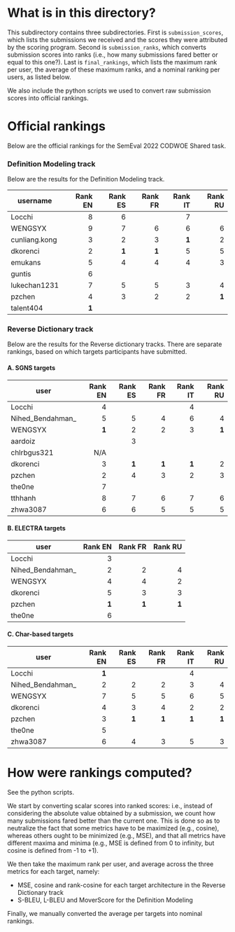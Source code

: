 # What is in this directory?

This subdirectory contains three subdirectories.
First is `submission_scores`, which lists the submissions we received and the scores they were attributed by the scoring program.
Second is `submission_ranks`, which converts submission scores into ranks (i.e., how many submissions fared better or equal to this one?).
Last is `final_rankings`, which lists the maximum rank per user, the average of these maximum ranks, and a nominal ranking per users, as listed below.

We also include the python scripts we used to convert raw submission scores into official rankings.

# Official rankings

Below are the official rankings for the SemEval 2022 CODWOE Shared task.

### Definition Modeling track

Below are the results for the Definition Modeling track.

| username      | Rank EN | Rank ES | Rank FR | Rank IT | Rank RU
|---------------|--------:|--------:|--------:|--------:|--------:
| Locchi        | 8       | 6       |         | 7       |
| WENGSYX       | 9       | 7       | 6       | 6       | 6
| cunliang.kong | 3       | 2       | 3       | **1**   | 2
| dkorenci      | 2       | **1**   | **1**   | 5       | 5
| emukans       | 5       | 4       | 4       | 4       | 3
| guntis        | 6       |         |         |         |
| lukechan1231  | 7       | 5       | 5       | 3       | 4
| pzchen        | 4       | 3       | 2       | 2       | **1**   
| talent404     | **1**   |         |         |         |

### Reverse Dictionary track

Below are the results for the Reverse dictionary tracks.
There are separate rankings, based on which targets participants have submitted.

#### A. SGNS targets

| user             | Rank EN | Rank ES | Rank FR | Rank IT | Rank RU
|------------------|--------:|--------:|--------:|--------:|--------:
| Locchi           | 4       |         |         | 4       |
| Nihed_Bendahman_ | 5       | 5       | 4       | 6       | 4
| WENGSYX          | **1**   | 2       | 2       | 3       | **1**   
| aardoiz          |         | 3       |         |         |
| chlrbgus321      | N/A     |         |         |         |
| dkorenci         | 3       | **1**   | **1**   | **1**   | 2
| pzchen           | 2       | 4       | 3       | 2       | 3
| the0ne           | 7       |         |         |         |
| tthhanh          | 8       | 7       | 6       | 7       | 6
| zhwa3087         | 6       | 6       | 5       | 5       | 5

#### B. ELECTRA targets

| user             | Rank EN | Rank FR | Rank RU
|------------------|--------:|--------:|--------:
| Locchi           | 3       |         |
| Nihed_Bendahman_ | 2       | 2       | 4
| WENGSYX          | 4       | 4       | 2
| dkorenci         | 5       | 3       | 3
| pzchen           | **1**   | **1**   | **1**   
| the0ne           | 6       |         |


#### C. Char-based targets

| user             | Rank EN | Rank ES | Rank FR | Rank IT | Rank RU
|------------------|--------:|--------:|--------:|--------:|--------:
| Locchi           | **1**   |         |         | 4       |
| Nihed_Bendahman_ | 2       | 2       | 2       | 3       | 4
| WENGSYX          | 7       | 5       | 5       | 6       | 5
| dkorenci         | 4       | 3       | 4       | 2       | 2
| pzchen           | 3       | **1**   | **1**   | **1**   | **1**   
| the0ne           | 5       |         |         |         |
| zhwa3087         | 6       | 4       | 3       | 5       | 3


# How were rankings computed?

See the python scripts.

We start by converting scalar scores into ranked scores: i.e., instead of considering the absolute value obtained by a submission, we count how many submissions fared better than the current one.
This is done so as to neutralize the fact that some metrics have to be maximized (e.g., cosine), whereas others ought to be minimized (e.g., MSE), and that all metrics have different maxima and minima (e.g., MSE is defined from 0 to infinity, but cosine is defined from -1 to +1).

We then take the maximum rank per user, and average across the three metrics for each target, namely:
 - MSE, cosine and rank-cosine for each target architecture in the Reverse Dictionary track
 - S-BLEU, L-BLEU and MoverScore for the Definition Modeling

Finally, we manually converted the average per targets into nominal rankings.
